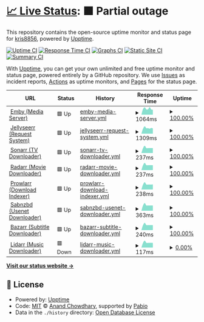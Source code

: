 # [📈 Live Status](https://status.media.lay.scot): <!--live status--> **🟧 Partial outage**

This repository contains the open-source uptime monitor and status page for [kris8856](https://status.media.lay.scot), powered by [Upptime](https://github.com/upptime/upptime).

[![Uptime CI](https://github.com/kris8856/upptime/workflows/Uptime%20CI/badge.svg)](https://github.com/kris8856/upptime/actions?query=workflow%3A%22Uptime+CI%22)
[![Response Time CI](https://github.com/kris8856/upptime/workflows/Response%20Time%20CI/badge.svg)](https://github.com/kris8856/upptime/actions?query=workflow%3A%22Response+Time+CI%22)
[![Graphs CI](https://github.com/kris8856/upptime/workflows/Graphs%20CI/badge.svg)](https://github.com/kris8856/upptime/actions?query=workflow%3A%22Graphs+CI%22)
[![Static Site CI](https://github.com/kris8856/upptime/workflows/Static%20Site%20CI/badge.svg)](https://github.com/kris8856/upptime/actions?query=workflow%3A%22Static+Site+CI%22)
[![Summary CI](https://github.com/kris8856/upptime/workflows/Summary%20CI/badge.svg)](https://github.com/kris8856/upptime/actions?query=workflow%3A%22Summary+CI%22)

With [Upptime](https://upptime.js.org), you can get your own unlimited and free uptime monitor and status page, powered entirely by a GitHub repository. We use [Issues](https://github.com/kris8856/upptime/issues) as incident reports, [Actions](https://github.com/kris8856/upptime/actions) as uptime monitors, and [Pages](https://status.media.lay.scot) for the status page.

<!--start: status pages-->
<!-- This summary is generated by Upptime (https://github.com/upptime/upptime) -->
<!-- Do not edit this manually, your changes will be overwritten -->
<!-- prettier-ignore -->
| URL | Status | History | Response Time | Uptime |
| --- | ------ | ------- | ------------- | ------ |
| <img alt="" src="https://emby.media/favicon-32x32.png" height="13"> [Emby (Media Server)](https://media.lay.scot/emby) | 🟩 Up | [emby-media-server.yml](https://github.com/kris8856/upptime/commits/HEAD/history/emby-media-server.yml) | <details><summary><img alt="Response time graph" src="./graphs/emby-media-server/response-time-week.png" height="20"> 1064ms</summary><br><a href="https://status.media.lay.scot/history/emby-media-server"><img alt="Response time 1074" src="https://img.shields.io/endpoint?url=https%3A%2F%2Fraw.githubusercontent.com%2Fkris8856%2Fupptime%2FHEAD%2Fapi%2Femby-media-server%2Fresponse-time.json"></a><br><a href="https://status.media.lay.scot/history/emby-media-server"><img alt="24-hour response time 891" src="https://img.shields.io/endpoint?url=https%3A%2F%2Fraw.githubusercontent.com%2Fkris8856%2Fupptime%2FHEAD%2Fapi%2Femby-media-server%2Fresponse-time-day.json"></a><br><a href="https://status.media.lay.scot/history/emby-media-server"><img alt="7-day response time 1064" src="https://img.shields.io/endpoint?url=https%3A%2F%2Fraw.githubusercontent.com%2Fkris8856%2Fupptime%2FHEAD%2Fapi%2Femby-media-server%2Fresponse-time-week.json"></a><br><a href="https://status.media.lay.scot/history/emby-media-server"><img alt="30-day response time 1038" src="https://img.shields.io/endpoint?url=https%3A%2F%2Fraw.githubusercontent.com%2Fkris8856%2Fupptime%2FHEAD%2Fapi%2Femby-media-server%2Fresponse-time-month.json"></a><br><a href="https://status.media.lay.scot/history/emby-media-server"><img alt="1-year response time 1074" src="https://img.shields.io/endpoint?url=https%3A%2F%2Fraw.githubusercontent.com%2Fkris8856%2Fupptime%2FHEAD%2Fapi%2Femby-media-server%2Fresponse-time-year.json"></a></details> | <details><summary><a href="https://status.media.lay.scot/history/emby-media-server">100.00%</a></summary><a href="https://status.media.lay.scot/history/emby-media-server"><img alt="All-time uptime 98.74%" src="https://img.shields.io/endpoint?url=https%3A%2F%2Fraw.githubusercontent.com%2Fkris8856%2Fupptime%2FHEAD%2Fapi%2Femby-media-server%2Fuptime.json"></a><br><a href="https://status.media.lay.scot/history/emby-media-server"><img alt="24-hour uptime 100.00%" src="https://img.shields.io/endpoint?url=https%3A%2F%2Fraw.githubusercontent.com%2Fkris8856%2Fupptime%2FHEAD%2Fapi%2Femby-media-server%2Fuptime-day.json"></a><br><a href="https://status.media.lay.scot/history/emby-media-server"><img alt="7-day uptime 100.00%" src="https://img.shields.io/endpoint?url=https%3A%2F%2Fraw.githubusercontent.com%2Fkris8856%2Fupptime%2FHEAD%2Fapi%2Femby-media-server%2Fuptime-week.json"></a><br><a href="https://status.media.lay.scot/history/emby-media-server"><img alt="30-day uptime 98.43%" src="https://img.shields.io/endpoint?url=https%3A%2F%2Fraw.githubusercontent.com%2Fkris8856%2Fupptime%2FHEAD%2Fapi%2Femby-media-server%2Fuptime-month.json"></a><br><a href="https://status.media.lay.scot/history/emby-media-server"><img alt="1-year uptime 98.74%" src="https://img.shields.io/endpoint?url=https%3A%2F%2Fraw.githubusercontent.com%2Fkris8856%2Fupptime%2FHEAD%2Fapi%2Femby-media-server%2Fuptime-year.json"></a></details>
| <img alt="" src="https://icons.duckduckgo.com/ip3/request.media.lay.scot.ico" height="13"> [Jellyseerr (Request System)](https://request.media.lay.scot) | 🟩 Up | [jellyseerr-request-system.yml](https://github.com/kris8856/upptime/commits/HEAD/history/jellyseerr-request-system.yml) | <details><summary><img alt="Response time graph" src="./graphs/jellyseerr-request-system/response-time-week.png" height="20"> 1309ms</summary><br><a href="https://status.media.lay.scot/history/jellyseerr-request-system"><img alt="Response time 1441" src="https://img.shields.io/endpoint?url=https%3A%2F%2Fraw.githubusercontent.com%2Fkris8856%2Fupptime%2FHEAD%2Fapi%2Fjellyseerr-request-system%2Fresponse-time.json"></a><br><a href="https://status.media.lay.scot/history/jellyseerr-request-system"><img alt="24-hour response time 1243" src="https://img.shields.io/endpoint?url=https%3A%2F%2Fraw.githubusercontent.com%2Fkris8856%2Fupptime%2FHEAD%2Fapi%2Fjellyseerr-request-system%2Fresponse-time-day.json"></a><br><a href="https://status.media.lay.scot/history/jellyseerr-request-system"><img alt="7-day response time 1309" src="https://img.shields.io/endpoint?url=https%3A%2F%2Fraw.githubusercontent.com%2Fkris8856%2Fupptime%2FHEAD%2Fapi%2Fjellyseerr-request-system%2Fresponse-time-week.json"></a><br><a href="https://status.media.lay.scot/history/jellyseerr-request-system"><img alt="30-day response time 1383" src="https://img.shields.io/endpoint?url=https%3A%2F%2Fraw.githubusercontent.com%2Fkris8856%2Fupptime%2FHEAD%2Fapi%2Fjellyseerr-request-system%2Fresponse-time-month.json"></a><br><a href="https://status.media.lay.scot/history/jellyseerr-request-system"><img alt="1-year response time 1441" src="https://img.shields.io/endpoint?url=https%3A%2F%2Fraw.githubusercontent.com%2Fkris8856%2Fupptime%2FHEAD%2Fapi%2Fjellyseerr-request-system%2Fresponse-time-year.json"></a></details> | <details><summary><a href="https://status.media.lay.scot/history/jellyseerr-request-system">100.00%</a></summary><a href="https://status.media.lay.scot/history/jellyseerr-request-system"><img alt="All-time uptime 98.38%" src="https://img.shields.io/endpoint?url=https%3A%2F%2Fraw.githubusercontent.com%2Fkris8856%2Fupptime%2FHEAD%2Fapi%2Fjellyseerr-request-system%2Fuptime.json"></a><br><a href="https://status.media.lay.scot/history/jellyseerr-request-system"><img alt="24-hour uptime 100.00%" src="https://img.shields.io/endpoint?url=https%3A%2F%2Fraw.githubusercontent.com%2Fkris8856%2Fupptime%2FHEAD%2Fapi%2Fjellyseerr-request-system%2Fuptime-day.json"></a><br><a href="https://status.media.lay.scot/history/jellyseerr-request-system"><img alt="7-day uptime 100.00%" src="https://img.shields.io/endpoint?url=https%3A%2F%2Fraw.githubusercontent.com%2Fkris8856%2Fupptime%2FHEAD%2Fapi%2Fjellyseerr-request-system%2Fuptime-week.json"></a><br><a href="https://status.media.lay.scot/history/jellyseerr-request-system"><img alt="30-day uptime 98.40%" src="https://img.shields.io/endpoint?url=https%3A%2F%2Fraw.githubusercontent.com%2Fkris8856%2Fupptime%2FHEAD%2Fapi%2Fjellyseerr-request-system%2Fuptime-month.json"></a><br><a href="https://status.media.lay.scot/history/jellyseerr-request-system"><img alt="1-year uptime 98.38%" src="https://img.shields.io/endpoint?url=https%3A%2F%2Fraw.githubusercontent.com%2Fkris8856%2Fupptime%2FHEAD%2Fapi%2Fjellyseerr-request-system%2Fuptime-year.json"></a></details>
| <img alt="" src="https://sonarr.tv/img/favicon.ico" height="13"> [Sonarr (TV Downloader)](https://media.lay.scot/sonarr) | 🟩 Up | [sonarr-tv-downloader.yml](https://github.com/kris8856/upptime/commits/HEAD/history/sonarr-tv-downloader.yml) | <details><summary><img alt="Response time graph" src="./graphs/sonarr-tv-downloader/response-time-week.png" height="20"> 237ms</summary><br><a href="https://status.media.lay.scot/history/sonarr-tv-downloader"><img alt="Response time 247" src="https://img.shields.io/endpoint?url=https%3A%2F%2Fraw.githubusercontent.com%2Fkris8856%2Fupptime%2FHEAD%2Fapi%2Fsonarr-tv-downloader%2Fresponse-time.json"></a><br><a href="https://status.media.lay.scot/history/sonarr-tv-downloader"><img alt="24-hour response time 222" src="https://img.shields.io/endpoint?url=https%3A%2F%2Fraw.githubusercontent.com%2Fkris8856%2Fupptime%2FHEAD%2Fapi%2Fsonarr-tv-downloader%2Fresponse-time-day.json"></a><br><a href="https://status.media.lay.scot/history/sonarr-tv-downloader"><img alt="7-day response time 237" src="https://img.shields.io/endpoint?url=https%3A%2F%2Fraw.githubusercontent.com%2Fkris8856%2Fupptime%2FHEAD%2Fapi%2Fsonarr-tv-downloader%2Fresponse-time-week.json"></a><br><a href="https://status.media.lay.scot/history/sonarr-tv-downloader"><img alt="30-day response time 243" src="https://img.shields.io/endpoint?url=https%3A%2F%2Fraw.githubusercontent.com%2Fkris8856%2Fupptime%2FHEAD%2Fapi%2Fsonarr-tv-downloader%2Fresponse-time-month.json"></a><br><a href="https://status.media.lay.scot/history/sonarr-tv-downloader"><img alt="1-year response time 247" src="https://img.shields.io/endpoint?url=https%3A%2F%2Fraw.githubusercontent.com%2Fkris8856%2Fupptime%2FHEAD%2Fapi%2Fsonarr-tv-downloader%2Fresponse-time-year.json"></a></details> | <details><summary><a href="https://status.media.lay.scot/history/sonarr-tv-downloader">100.00%</a></summary><a href="https://status.media.lay.scot/history/sonarr-tv-downloader"><img alt="All-time uptime 99.13%" src="https://img.shields.io/endpoint?url=https%3A%2F%2Fraw.githubusercontent.com%2Fkris8856%2Fupptime%2FHEAD%2Fapi%2Fsonarr-tv-downloader%2Fuptime.json"></a><br><a href="https://status.media.lay.scot/history/sonarr-tv-downloader"><img alt="24-hour uptime 100.00%" src="https://img.shields.io/endpoint?url=https%3A%2F%2Fraw.githubusercontent.com%2Fkris8856%2Fupptime%2FHEAD%2Fapi%2Fsonarr-tv-downloader%2Fuptime-day.json"></a><br><a href="https://status.media.lay.scot/history/sonarr-tv-downloader"><img alt="7-day uptime 100.00%" src="https://img.shields.io/endpoint?url=https%3A%2F%2Fraw.githubusercontent.com%2Fkris8856%2Fupptime%2FHEAD%2Fapi%2Fsonarr-tv-downloader%2Fuptime-week.json"></a><br><a href="https://status.media.lay.scot/history/sonarr-tv-downloader"><img alt="30-day uptime 98.43%" src="https://img.shields.io/endpoint?url=https%3A%2F%2Fraw.githubusercontent.com%2Fkris8856%2Fupptime%2FHEAD%2Fapi%2Fsonarr-tv-downloader%2Fuptime-month.json"></a><br><a href="https://status.media.lay.scot/history/sonarr-tv-downloader"><img alt="1-year uptime 99.13%" src="https://img.shields.io/endpoint?url=https%3A%2F%2Fraw.githubusercontent.com%2Fkris8856%2Fupptime%2FHEAD%2Fapi%2Fsonarr-tv-downloader%2Fuptime-year.json"></a></details>
| <img alt="" src="https://radarr.video/img/logo.png" height="13"> [Radarr (Movie Downloader)](https://media.lay.scot/radarr) | 🟩 Up | [radarr-movie-downloader.yml](https://github.com/kris8856/upptime/commits/HEAD/history/radarr-movie-downloader.yml) | <details><summary><img alt="Response time graph" src="./graphs/radarr-movie-downloader/response-time-week.png" height="20"> 237ms</summary><br><a href="https://status.media.lay.scot/history/radarr-movie-downloader"><img alt="Response time 247" src="https://img.shields.io/endpoint?url=https%3A%2F%2Fraw.githubusercontent.com%2Fkris8856%2Fupptime%2FHEAD%2Fapi%2Fradarr-movie-downloader%2Fresponse-time.json"></a><br><a href="https://status.media.lay.scot/history/radarr-movie-downloader"><img alt="24-hour response time 221" src="https://img.shields.io/endpoint?url=https%3A%2F%2Fraw.githubusercontent.com%2Fkris8856%2Fupptime%2FHEAD%2Fapi%2Fradarr-movie-downloader%2Fresponse-time-day.json"></a><br><a href="https://status.media.lay.scot/history/radarr-movie-downloader"><img alt="7-day response time 237" src="https://img.shields.io/endpoint?url=https%3A%2F%2Fraw.githubusercontent.com%2Fkris8856%2Fupptime%2FHEAD%2Fapi%2Fradarr-movie-downloader%2Fresponse-time-week.json"></a><br><a href="https://status.media.lay.scot/history/radarr-movie-downloader"><img alt="30-day response time 243" src="https://img.shields.io/endpoint?url=https%3A%2F%2Fraw.githubusercontent.com%2Fkris8856%2Fupptime%2FHEAD%2Fapi%2Fradarr-movie-downloader%2Fresponse-time-month.json"></a><br><a href="https://status.media.lay.scot/history/radarr-movie-downloader"><img alt="1-year response time 247" src="https://img.shields.io/endpoint?url=https%3A%2F%2Fraw.githubusercontent.com%2Fkris8856%2Fupptime%2FHEAD%2Fapi%2Fradarr-movie-downloader%2Fresponse-time-year.json"></a></details> | <details><summary><a href="https://status.media.lay.scot/history/radarr-movie-downloader">100.00%</a></summary><a href="https://status.media.lay.scot/history/radarr-movie-downloader"><img alt="All-time uptime 99.13%" src="https://img.shields.io/endpoint?url=https%3A%2F%2Fraw.githubusercontent.com%2Fkris8856%2Fupptime%2FHEAD%2Fapi%2Fradarr-movie-downloader%2Fuptime.json"></a><br><a href="https://status.media.lay.scot/history/radarr-movie-downloader"><img alt="24-hour uptime 100.00%" src="https://img.shields.io/endpoint?url=https%3A%2F%2Fraw.githubusercontent.com%2Fkris8856%2Fupptime%2FHEAD%2Fapi%2Fradarr-movie-downloader%2Fuptime-day.json"></a><br><a href="https://status.media.lay.scot/history/radarr-movie-downloader"><img alt="7-day uptime 100.00%" src="https://img.shields.io/endpoint?url=https%3A%2F%2Fraw.githubusercontent.com%2Fkris8856%2Fupptime%2FHEAD%2Fapi%2Fradarr-movie-downloader%2Fuptime-week.json"></a><br><a href="https://status.media.lay.scot/history/radarr-movie-downloader"><img alt="30-day uptime 98.43%" src="https://img.shields.io/endpoint?url=https%3A%2F%2Fraw.githubusercontent.com%2Fkris8856%2Fupptime%2FHEAD%2Fapi%2Fradarr-movie-downloader%2Fuptime-month.json"></a><br><a href="https://status.media.lay.scot/history/radarr-movie-downloader"><img alt="1-year uptime 99.13%" src="https://img.shields.io/endpoint?url=https%3A%2F%2Fraw.githubusercontent.com%2Fkris8856%2Fupptime%2FHEAD%2Fapi%2Fradarr-movie-downloader%2Fuptime-year.json"></a></details>
| <img alt="" src="https://prowlarr.com/logo/32.png" height="13"> [Prowlarr (Download Indexer)](https://media.lay.scot/prowlarr) | 🟩 Up | [prowlarr-download-indexer.yml](https://github.com/kris8856/upptime/commits/HEAD/history/prowlarr-download-indexer.yml) | <details><summary><img alt="Response time graph" src="./graphs/prowlarr-download-indexer/response-time-week.png" height="20"> 238ms</summary><br><a href="https://status.media.lay.scot/history/prowlarr-download-indexer"><img alt="Response time 246" src="https://img.shields.io/endpoint?url=https%3A%2F%2Fraw.githubusercontent.com%2Fkris8856%2Fupptime%2FHEAD%2Fapi%2Fprowlarr-download-indexer%2Fresponse-time.json"></a><br><a href="https://status.media.lay.scot/history/prowlarr-download-indexer"><img alt="24-hour response time 230" src="https://img.shields.io/endpoint?url=https%3A%2F%2Fraw.githubusercontent.com%2Fkris8856%2Fupptime%2FHEAD%2Fapi%2Fprowlarr-download-indexer%2Fresponse-time-day.json"></a><br><a href="https://status.media.lay.scot/history/prowlarr-download-indexer"><img alt="7-day response time 238" src="https://img.shields.io/endpoint?url=https%3A%2F%2Fraw.githubusercontent.com%2Fkris8856%2Fupptime%2FHEAD%2Fapi%2Fprowlarr-download-indexer%2Fresponse-time-week.json"></a><br><a href="https://status.media.lay.scot/history/prowlarr-download-indexer"><img alt="30-day response time 243" src="https://img.shields.io/endpoint?url=https%3A%2F%2Fraw.githubusercontent.com%2Fkris8856%2Fupptime%2FHEAD%2Fapi%2Fprowlarr-download-indexer%2Fresponse-time-month.json"></a><br><a href="https://status.media.lay.scot/history/prowlarr-download-indexer"><img alt="1-year response time 246" src="https://img.shields.io/endpoint?url=https%3A%2F%2Fraw.githubusercontent.com%2Fkris8856%2Fupptime%2FHEAD%2Fapi%2Fprowlarr-download-indexer%2Fresponse-time-year.json"></a></details> | <details><summary><a href="https://status.media.lay.scot/history/prowlarr-download-indexer">100.00%</a></summary><a href="https://status.media.lay.scot/history/prowlarr-download-indexer"><img alt="All-time uptime 98.79%" src="https://img.shields.io/endpoint?url=https%3A%2F%2Fraw.githubusercontent.com%2Fkris8856%2Fupptime%2FHEAD%2Fapi%2Fprowlarr-download-indexer%2Fuptime.json"></a><br><a href="https://status.media.lay.scot/history/prowlarr-download-indexer"><img alt="24-hour uptime 100.00%" src="https://img.shields.io/endpoint?url=https%3A%2F%2Fraw.githubusercontent.com%2Fkris8856%2Fupptime%2FHEAD%2Fapi%2Fprowlarr-download-indexer%2Fuptime-day.json"></a><br><a href="https://status.media.lay.scot/history/prowlarr-download-indexer"><img alt="7-day uptime 100.00%" src="https://img.shields.io/endpoint?url=https%3A%2F%2Fraw.githubusercontent.com%2Fkris8856%2Fupptime%2FHEAD%2Fapi%2Fprowlarr-download-indexer%2Fuptime-week.json"></a><br><a href="https://status.media.lay.scot/history/prowlarr-download-indexer"><img alt="30-day uptime 98.43%" src="https://img.shields.io/endpoint?url=https%3A%2F%2Fraw.githubusercontent.com%2Fkris8856%2Fupptime%2FHEAD%2Fapi%2Fprowlarr-download-indexer%2Fuptime-month.json"></a><br><a href="https://status.media.lay.scot/history/prowlarr-download-indexer"><img alt="1-year uptime 98.79%" src="https://img.shields.io/endpoint?url=https%3A%2F%2Fraw.githubusercontent.com%2Fkris8856%2Fupptime%2FHEAD%2Fapi%2Fprowlarr-download-indexer%2Fuptime-year.json"></a></details>
| <img alt="" src="https://sabnzbd.org/images/favicon.ico" height="13"> [Sabnzbd (Usenet Downloader)](https://media.lay.scot/sabnzbd) | 🟩 Up | [sabnzbd-usenet-downloader.yml](https://github.com/kris8856/upptime/commits/HEAD/history/sabnzbd-usenet-downloader.yml) | <details><summary><img alt="Response time graph" src="./graphs/sabnzbd-usenet-downloader/response-time-week.png" height="20"> 363ms</summary><br><a href="https://status.media.lay.scot/history/sabnzbd-usenet-downloader"><img alt="Response time 374" src="https://img.shields.io/endpoint?url=https%3A%2F%2Fraw.githubusercontent.com%2Fkris8856%2Fupptime%2FHEAD%2Fapi%2Fsabnzbd-usenet-downloader%2Fresponse-time.json"></a><br><a href="https://status.media.lay.scot/history/sabnzbd-usenet-downloader"><img alt="24-hour response time 341" src="https://img.shields.io/endpoint?url=https%3A%2F%2Fraw.githubusercontent.com%2Fkris8856%2Fupptime%2FHEAD%2Fapi%2Fsabnzbd-usenet-downloader%2Fresponse-time-day.json"></a><br><a href="https://status.media.lay.scot/history/sabnzbd-usenet-downloader"><img alt="7-day response time 363" src="https://img.shields.io/endpoint?url=https%3A%2F%2Fraw.githubusercontent.com%2Fkris8856%2Fupptime%2FHEAD%2Fapi%2Fsabnzbd-usenet-downloader%2Fresponse-time-week.json"></a><br><a href="https://status.media.lay.scot/history/sabnzbd-usenet-downloader"><img alt="30-day response time 370" src="https://img.shields.io/endpoint?url=https%3A%2F%2Fraw.githubusercontent.com%2Fkris8856%2Fupptime%2FHEAD%2Fapi%2Fsabnzbd-usenet-downloader%2Fresponse-time-month.json"></a><br><a href="https://status.media.lay.scot/history/sabnzbd-usenet-downloader"><img alt="1-year response time 374" src="https://img.shields.io/endpoint?url=https%3A%2F%2Fraw.githubusercontent.com%2Fkris8856%2Fupptime%2FHEAD%2Fapi%2Fsabnzbd-usenet-downloader%2Fresponse-time-year.json"></a></details> | <details><summary><a href="https://status.media.lay.scot/history/sabnzbd-usenet-downloader">100.00%</a></summary><a href="https://status.media.lay.scot/history/sabnzbd-usenet-downloader"><img alt="All-time uptime 98.79%" src="https://img.shields.io/endpoint?url=https%3A%2F%2Fraw.githubusercontent.com%2Fkris8856%2Fupptime%2FHEAD%2Fapi%2Fsabnzbd-usenet-downloader%2Fuptime.json"></a><br><a href="https://status.media.lay.scot/history/sabnzbd-usenet-downloader"><img alt="24-hour uptime 100.00%" src="https://img.shields.io/endpoint?url=https%3A%2F%2Fraw.githubusercontent.com%2Fkris8856%2Fupptime%2FHEAD%2Fapi%2Fsabnzbd-usenet-downloader%2Fuptime-day.json"></a><br><a href="https://status.media.lay.scot/history/sabnzbd-usenet-downloader"><img alt="7-day uptime 100.00%" src="https://img.shields.io/endpoint?url=https%3A%2F%2Fraw.githubusercontent.com%2Fkris8856%2Fupptime%2FHEAD%2Fapi%2Fsabnzbd-usenet-downloader%2Fuptime-week.json"></a><br><a href="https://status.media.lay.scot/history/sabnzbd-usenet-downloader"><img alt="30-day uptime 98.43%" src="https://img.shields.io/endpoint?url=https%3A%2F%2Fraw.githubusercontent.com%2Fkris8856%2Fupptime%2FHEAD%2Fapi%2Fsabnzbd-usenet-downloader%2Fuptime-month.json"></a><br><a href="https://status.media.lay.scot/history/sabnzbd-usenet-downloader"><img alt="1-year uptime 98.79%" src="https://img.shields.io/endpoint?url=https%3A%2F%2Fraw.githubusercontent.com%2Fkris8856%2Fupptime%2FHEAD%2Fapi%2Fsabnzbd-usenet-downloader%2Fuptime-year.json"></a></details>
| <img alt="" src="https://www.bazarr.media/assets/img/favicon.ico" height="13"> [Bazarr (Subtitle Downloader)](https://media.lay.scot/bazarr) | 🟩 Up | [bazarr-subtitle-downloader.yml](https://github.com/kris8856/upptime/commits/HEAD/history/bazarr-subtitle-downloader.yml) | <details><summary><img alt="Response time graph" src="./graphs/bazarr-subtitle-downloader/response-time-week.png" height="20"> 240ms</summary><br><a href="https://status.media.lay.scot/history/bazarr-subtitle-downloader"><img alt="Response time 249" src="https://img.shields.io/endpoint?url=https%3A%2F%2Fraw.githubusercontent.com%2Fkris8856%2Fupptime%2FHEAD%2Fapi%2Fbazarr-subtitle-downloader%2Fresponse-time.json"></a><br><a href="https://status.media.lay.scot/history/bazarr-subtitle-downloader"><img alt="24-hour response time 224" src="https://img.shields.io/endpoint?url=https%3A%2F%2Fraw.githubusercontent.com%2Fkris8856%2Fupptime%2FHEAD%2Fapi%2Fbazarr-subtitle-downloader%2Fresponse-time-day.json"></a><br><a href="https://status.media.lay.scot/history/bazarr-subtitle-downloader"><img alt="7-day response time 240" src="https://img.shields.io/endpoint?url=https%3A%2F%2Fraw.githubusercontent.com%2Fkris8856%2Fupptime%2FHEAD%2Fapi%2Fbazarr-subtitle-downloader%2Fresponse-time-week.json"></a><br><a href="https://status.media.lay.scot/history/bazarr-subtitle-downloader"><img alt="30-day response time 247" src="https://img.shields.io/endpoint?url=https%3A%2F%2Fraw.githubusercontent.com%2Fkris8856%2Fupptime%2FHEAD%2Fapi%2Fbazarr-subtitle-downloader%2Fresponse-time-month.json"></a><br><a href="https://status.media.lay.scot/history/bazarr-subtitle-downloader"><img alt="1-year response time 249" src="https://img.shields.io/endpoint?url=https%3A%2F%2Fraw.githubusercontent.com%2Fkris8856%2Fupptime%2FHEAD%2Fapi%2Fbazarr-subtitle-downloader%2Fresponse-time-year.json"></a></details> | <details><summary><a href="https://status.media.lay.scot/history/bazarr-subtitle-downloader">100.00%</a></summary><a href="https://status.media.lay.scot/history/bazarr-subtitle-downloader"><img alt="All-time uptime 99.12%" src="https://img.shields.io/endpoint?url=https%3A%2F%2Fraw.githubusercontent.com%2Fkris8856%2Fupptime%2FHEAD%2Fapi%2Fbazarr-subtitle-downloader%2Fuptime.json"></a><br><a href="https://status.media.lay.scot/history/bazarr-subtitle-downloader"><img alt="24-hour uptime 100.00%" src="https://img.shields.io/endpoint?url=https%3A%2F%2Fraw.githubusercontent.com%2Fkris8856%2Fupptime%2FHEAD%2Fapi%2Fbazarr-subtitle-downloader%2Fuptime-day.json"></a><br><a href="https://status.media.lay.scot/history/bazarr-subtitle-downloader"><img alt="7-day uptime 100.00%" src="https://img.shields.io/endpoint?url=https%3A%2F%2Fraw.githubusercontent.com%2Fkris8856%2Fupptime%2FHEAD%2Fapi%2Fbazarr-subtitle-downloader%2Fuptime-week.json"></a><br><a href="https://status.media.lay.scot/history/bazarr-subtitle-downloader"><img alt="30-day uptime 98.38%" src="https://img.shields.io/endpoint?url=https%3A%2F%2Fraw.githubusercontent.com%2Fkris8856%2Fupptime%2FHEAD%2Fapi%2Fbazarr-subtitle-downloader%2Fuptime-month.json"></a><br><a href="https://status.media.lay.scot/history/bazarr-subtitle-downloader"><img alt="1-year uptime 99.12%" src="https://img.shields.io/endpoint?url=https%3A%2F%2Fraw.githubusercontent.com%2Fkris8856%2Fupptime%2FHEAD%2Fapi%2Fbazarr-subtitle-downloader%2Fuptime-year.json"></a></details>
| <img alt="" src="https://media.lay.scot/lidarr/Content/Images/Icons/favicon-32x32.png" height="13"> [Lidarr (Music Downloader)](https://media.lay.scot/lidarr) | 🟥 Down | [lidarr-music-downloader.yml](https://github.com/kris8856/upptime/commits/HEAD/history/lidarr-music-downloader.yml) | <details><summary><img alt="Response time graph" src="./graphs/lidarr-music-downloader/response-time-week.png" height="20"> 117ms</summary><br><a href="https://status.media.lay.scot/history/lidarr-music-downloader"><img alt="Response time 214" src="https://img.shields.io/endpoint?url=https%3A%2F%2Fraw.githubusercontent.com%2Fkris8856%2Fupptime%2FHEAD%2Fapi%2Flidarr-music-downloader%2Fresponse-time.json"></a><br><a href="https://status.media.lay.scot/history/lidarr-music-downloader"><img alt="24-hour response time 109" src="https://img.shields.io/endpoint?url=https%3A%2F%2Fraw.githubusercontent.com%2Fkris8856%2Fupptime%2FHEAD%2Fapi%2Flidarr-music-downloader%2Fresponse-time-day.json"></a><br><a href="https://status.media.lay.scot/history/lidarr-music-downloader"><img alt="7-day response time 117" src="https://img.shields.io/endpoint?url=https%3A%2F%2Fraw.githubusercontent.com%2Fkris8856%2Fupptime%2FHEAD%2Fapi%2Flidarr-music-downloader%2Fresponse-time-week.json"></a><br><a href="https://status.media.lay.scot/history/lidarr-music-downloader"><img alt="30-day response time 175" src="https://img.shields.io/endpoint?url=https%3A%2F%2Fraw.githubusercontent.com%2Fkris8856%2Fupptime%2FHEAD%2Fapi%2Flidarr-music-downloader%2Fresponse-time-month.json"></a><br><a href="https://status.media.lay.scot/history/lidarr-music-downloader"><img alt="1-year response time 214" src="https://img.shields.io/endpoint?url=https%3A%2F%2Fraw.githubusercontent.com%2Fkris8856%2Fupptime%2FHEAD%2Fapi%2Flidarr-music-downloader%2Fresponse-time-year.json"></a></details> | <details><summary><a href="https://status.media.lay.scot/history/lidarr-music-downloader">0.00%</a></summary><a href="https://status.media.lay.scot/history/lidarr-music-downloader"><img alt="All-time uptime 75.83%" src="https://img.shields.io/endpoint?url=https%3A%2F%2Fraw.githubusercontent.com%2Fkris8856%2Fupptime%2FHEAD%2Fapi%2Flidarr-music-downloader%2Fuptime.json"></a><br><a href="https://status.media.lay.scot/history/lidarr-music-downloader"><img alt="24-hour uptime 0.00%" src="https://img.shields.io/endpoint?url=https%3A%2F%2Fraw.githubusercontent.com%2Fkris8856%2Fupptime%2FHEAD%2Fapi%2Flidarr-music-downloader%2Fuptime-day.json"></a><br><a href="https://status.media.lay.scot/history/lidarr-music-downloader"><img alt="7-day uptime 0.00%" src="https://img.shields.io/endpoint?url=https%3A%2F%2Fraw.githubusercontent.com%2Fkris8856%2Fupptime%2FHEAD%2Fapi%2Flidarr-music-downloader%2Fuptime-week.json"></a><br><a href="https://status.media.lay.scot/history/lidarr-music-downloader"><img alt="30-day uptime 44.31%" src="https://img.shields.io/endpoint?url=https%3A%2F%2Fraw.githubusercontent.com%2Fkris8856%2Fupptime%2FHEAD%2Fapi%2Flidarr-music-downloader%2Fuptime-month.json"></a><br><a href="https://status.media.lay.scot/history/lidarr-music-downloader"><img alt="1-year uptime 75.83%" src="https://img.shields.io/endpoint?url=https%3A%2F%2Fraw.githubusercontent.com%2Fkris8856%2Fupptime%2FHEAD%2Fapi%2Flidarr-music-downloader%2Fuptime-year.json"></a></details>

<!--end: status pages-->

[**Visit our status website →**](https://status.media.lay.scot)

## 📄 License

- Powered by: [Upptime](https://github.com/upptime/upptime)
- Code: [MIT](./LICENSE) © [Anand Chowdhary](https://anandchowdhary.com), supported by [Pabio](https://pabio.com)
- Data in the `./history` directory: [Open Database License](https://opendatacommons.org/licenses/odbl/1-0/)
